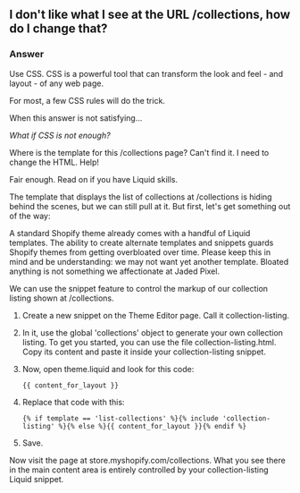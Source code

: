 I don't like what I see at the URL /collections, how do I change that?
----------------------------------------------------------------------

### Answer

Use CSS. CSS is a powerful tool that can transform the look and feel - and layout - of any web page.

For most, a few CSS rules will do the trick.

When this answer is not satisfying...

_What if CSS is not enough?_

Where is the template for this /collections page? Can't find it. I need to change the HTML. Help!

Fair enough. Read on if you have Liquid skills.

The template that displays the list of collections at /collections is hiding behind the scenes, but we can still pull at it. But first, let's get something out of the way: 

A standard Shopify theme already comes with a handful of Liquid templates. The ability to create alternate templates and snippets guards Shopify themes from getting overbloated over time. Please keep this in mind and be understanding: we may not want yet another template. Bloated anything is not something we affectionate at Jaded Pixel.

We can use the snippet feature to control the markup of our collection listing shown at /collections.

1. Create a new snippet on the Theme Editor page. Call it collection-listing.

2. In it, use the global 'collections' object to generate your own collection listing. To get you started, you can use the file collection-listing.html. Copy its content and paste it inside your collection-listing snippet.

3. Now, open theme.liquid and look for this code:

    `{{ content_for_layout }}`

4. Replace that code with this:

    `{% if template == 'list-collections' %}{% include 'collection-listing' %}{% else %}{{ content_for_layout }}{% endif %}`

5. Save.

Now visit the page at store.myshopify.com/collections. What you see there in the main content area is entirely controlled by your collection-listing Liquid snippet.